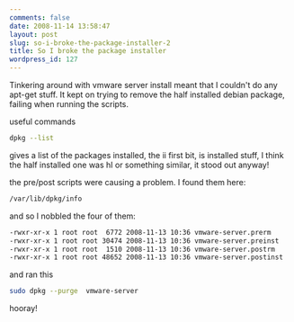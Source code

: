 ```yaml
---
comments: false
date: 2008-11-14 13:58:47
layout: post
slug: so-i-broke-the-package-installer-2
title: So I broke the package installer
wordpress_id: 127
---
```


Tinkering around with vmware server install meant that I couldn't do any apt-get stuff. It kept on trying to remove the half installed debian package, failing when running the scripts.

useful commands
``` sh
dpkg --list
```

gives a list of the packages installed, the ii first bit, is installed stuff, I think the half installed one was hI or something similar, it stood out anyway!

the pre/post scripts were causing a problem. I found them here:
``` sh
/var/lib/dpkg/info
```
and so I nobbled the four of them:

``` sh
-rwxr-xr-x 1 root root  6772 2008-11-13 10:36 vmware-server.prerm
-rwxr-xr-x 1 root root 30474 2008-11-13 10:36 vmware-server.preinst
-rwxr-xr-x 1 root root  1510 2008-11-13 10:36 vmware-server.postrm
-rwxr-xr-x 1 root root 48652 2008-11-13 10:36 vmware-server.postinst
```
and ran this

``` sh
sudo dpkg --purge  vmware-server
```
hooray!
